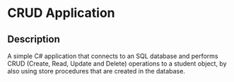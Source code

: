 # CRUD Application

## Description
A simple C# application that connects to an SQL database and performs CRUD (Create, Read, Update and Delete) operations to a student object, by also using store procedures that are created in the database.